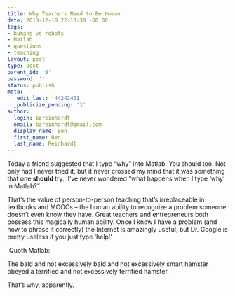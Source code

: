 ```yaml
---
title: Why Teachers Need to Be Human
date: 2013-12-18 22:18:38 -08:00
tags:
- humans vs robots
- Matlab
- questions
- teaching
layout: post
type: post
parent_id: '0'
password: ''
status: publish
meta:
  _edit_last: '44242401'
  _publicize_pending: '1'
author:
  login: bzreinhardt
  email: bzreinhardt@gmail.com
  display_name: Ben
  first_name: Ben
  last_name: Reinhardt
---
```


<p>Today a friend suggested that I type “why” into Matlab. You should too. Not only had I never tried it, but it never crossed my mind that it was something that one <b>should</b> try.  I’ve never wondered “what happens when I type ‘why’ in Matlab?”</p>
<p>That’s the value of person-to-person teaching that’s irreplaceable in textbooks and MOOCs – the human ability to recognize a problem someone doesn’t even know they have. Great teachers and entrepreneurs both possess this magically human ability. Once I know I have a problem (and how to phrase it correctly) the Internet is amazingly useful, but Dr. Google is pretty useless if you just type ‘help!’</p>
<p><!--more--> Quoth Matlab:</p>
<p>The bald and not excessively bald and not excessively smart hamster obeyed a terrified and not excessively terrified hamster.</p>
<p>That’s why, apparently.</p>
